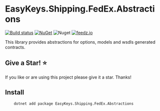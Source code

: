 # EasyKeys.Shipping.FedEx.Abstractions

[![Build status](https://ci.appveyor.com/api/projects/status/xp52rbpa9vmr1ck9?svg=true)](https://ci.appveyor.com/project/easykeys/easykeys-shipping)
[![NuGet](https://img.shields.io/nuget/v/EasyKeys.Shipping.FedEx.Abstractions.svg)](https://www.nuget.org/packages?q=EasyKeys.Shipping.FedEx.Abstractions)
![Nuget](https://img.shields.io/nuget/dt/EasyKeys.Shipping.FedEx.Abstractions)
[![feedz.io](https://img.shields.io/badge/endpoint.svg?url=https://f.feedz.io/easykeys/core/shield/EasyKeys.Shipping.FedEx.Abstractions/latest)](https://f.feedz.io/easykeys/core/packages/EasyKeys.Shipping.FedEx.Abstractions/latest/download)

This library provides abstractions for options, models and wsdls generated contracts.

## Give a Star! :star:

If you like or are using this project please give it a star. Thanks!

## Install

```bash
    dotnet add package EasyKeys.Shipping.FedEx.Abstractions
